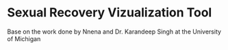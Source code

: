 # Sexual Recovery Vizualization Tool
Base on the work done by Nnena and Dr. Karandeep Singh at the University of Michigan
